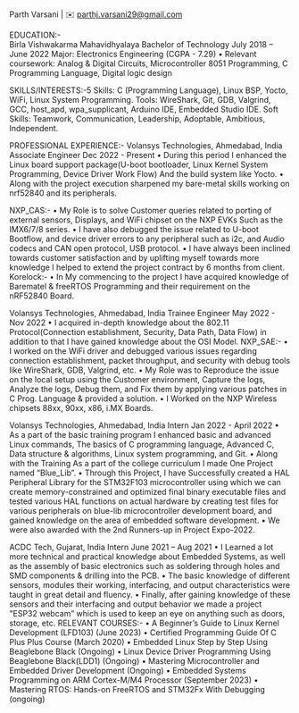 Parth Varsani | ✉️ parthj.varsani29@gmail.com  

EDUCATION:-                                                                                                                                                  
Birla Vishwakarma Mahavidhyalaya Bachelor of Technology July 2018 – June 2022 
Major: Electronics Engineering (CGPA - 7.29)
• Relevant coursework: Analog & Digital Circuits, Microcontroller 8051 Programming, C Programming 
Language, Digital logic design

SKILLS/INTERESTS:-5
Skills:  C (Programming Language), Linux BSP, Yocto, WiFi, Linux System Programming.
Tools: WireShark, Git, GDB, Valgrind, GCC, host_apd, wpa_supplicant, 
Arduino IDE, Embedded Studio IDE.
Soft Skills: Teamwork, Communication, Leadership, Adoptable, Ambitious, Independent.

PROFESSIONAL EXPERIENCE:-
Volansys Technologies, Ahmedabad, India Associate Engineer Dec 2022 - Present
 • During this period I enhanced the Linux board support package(U-boot bootloader, Linux Kernel System Programming, Device Driver Work Flow) And the build system like Yocto.
• Along with the project execution sharpened my bare-metal skills working on nrf52840 and its peripherals.

  
NXP_CAS:-
        • My Role is to solve Customer queries related to porting of external sensors, Displays, and WiFi chipset 
        on the NXP EVKs Such as the IMX6/7/8 series.
        • I have also debugged the issue related to U-boot Bootflow, and device driver errors to any peripheral 
        such as i2c, and Audio codecs and CAN open protocol, USB protocol.
        • I have always been inclined towards customer satisfaction and by uplifting myself towards more  
        knowledge I helped to extend the project contract by 6 months from client.
Korelock:-
• In My commencing to the project I have acquired knowledge of Barematel & freeRTOS Programming and their requirement on the nRF52840 Board.


Volansys Technologies, Ahmedabad, India Trainee Engineer May 2022 - Nov 2022 
      • I acquired in-depth knowledge about the 802.11 Protocol(Connection establishment, Security, Data Path, Data Flow) in addition to that I have gained knowledge about the OSI Model.
NXP_SAE:-
• I worked on the WiFi driver and debugged various issues regarding connection establishment, packet throughput, and security with debug tools like WireShark, GDB, Valgrind, etc.
• My Role was to Reproduce the issue on the local setup using the Customer environment, Capture the logs, Analyze the logs, Debug them, and Fix them by applying various patches in C Prog. Language & provided a solution.
• I Worked on the NXP Wireless chipsets 88xx, 90xx, x86, i.MX Boards.




Volansys Technologies, Ahmedabad, India Intern  Jan 2022 - April 2022 
• As a part of the basic training program I enhanced basic and advanced Linux commands, The basics of C programming language, Advanced C, Data structure & algorithms, Linux system programming, and Git.
• Along with the Training As a part of the college curriculum I made One Project named “Blue_Lib”. 
• Through this Project, I have Successfully created a HAL Peripheral Library for the STM32F103 microcontroller using which we can create memory-constrained and optimized final binary executable files and tested various HAL functions on actual hardware by creating test files for various peripherals on blue-lib microcontroller development board, and gained knowledge on the area of embedded software development.
• We were also awarded with the 2nd Runners-up in Project Expo-2022.

ACDC Tech, Gujarat, India Intern June 2021 – Aug 2021 
• I Learned a lot more technical and practical knowledge about Embedded Systems, as well as the assembly of basic electronics such as soldering through holes and SMD components & drilling into the PCB.
• The basic knowledge of different sensors, modules their working, interfacing, and output characteristics were taught in great detail and fluency. 
• Finally, after gaining knowledge of these sensors and their interfacing and output behavior we made a project "ESP32 webcam” which is used to keep an eye on anything such as doors, storage, etc.
RELEVANT COURSES:-
 • A Beginner’s Guide to Linux Kernel Development (LFD103) (June 2023)
 • Certified Programming Guide Of C Plus Plus Course (March 2020)
 • Embedded Linux Step by Step Using Beaglebone Black (Ongoing)
 • Linux Device Driver Programming Using Beaglebone Black(LDD1) (Ongoing)
 • Mastering Microcontroller and Embedded Driver Development (Ongoing)
 • Embedded Systems Programming on ARM Cortex-M/M4 Processor (September 2023)
 • Mastering RTOS: Hands-on FreeRTOS and STM32Fx With Debugging (ongoing)
